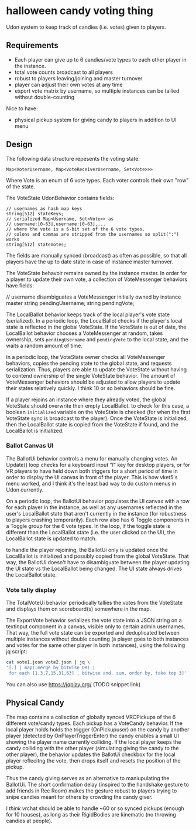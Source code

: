 # halloween candy voting thing

Udon system to keep track of candies (i.e. votes) given to players.

## Requirements

- Each player can give up to 6 candies/vote types to each other player in the instance.
- total vote counts broadcast to all players
- robust to players leaving/joining and master turnover
- player can adjust their own votes at any time
- export vote matrix by username, so multiple instances can be tallied without double-counting

Nice to have:

- physical pickup system for giving candy to players in addition to UI menu

## Design

The following data structure repesents the voting state:

    Map<VoterUsername, Map<VoteReceiverUsername, Set<Vote>>>

Where Vote is an enum of 6 vote types. Each voter controls their own "row"
of the state.

The VoteState UdonBehavior contains fields:

    // usernames as hash map keys
    string[512] stateKeys; 
    // serialized Map<Username, Set<Vote>> as
    // username:[0-63],username:[0-63],...
    // where the vote is a 6-bit set of the 6 vote types.
    // colons and commas are stripped from the usernames so split(":") works
    string[512] stateVotes;

The fields are manually synced (broadcast) as often as possible, so that
all players have the up to date state in case of instance master turnover.

The VoteState behavoir remains owned by the instance master. In order for a
player to update their own vote, a collection of VoteMessenger behaviors have
fields:

   // username disambiguates a VoteMessenger initially owned by instance master
   string pendingUsername; 
   string pendingVote;

The LocalBallot behavior keeps track of the local player's vote state
(serialized). In a periodic loop, the LocalBallot checks if the player's local
state is reflected in the global VoteState. If the VoteState is out of date, the
LocalBallot behavior chooses a VoteMessenger at random, takes ownership, sets
`pendingUsername` and `pendingVote` to the local state, and the waits a random
amount of time.

In a periodic loop, the VoteState owner checks all VoteMessenger behaviors,
copies the pending state to the global state, and requests serialization. Thus,
players are able to update the VoteState without having to contend ownership of
the single VoteState behavior. The amount of VoteMessenger behaviors should
be adjusted to allow players to update their states relatively quickly. I think
10 or so behaviors should be fine.

If a player rejoins an instance where they already voted, the global VoteState
should overwrite their empty LocalBallot. to check for this case, a boolean
`initialized` variable on the VoteState is checked (for when the first VoteState
sync is broadcast to the player). Once the VoteState is initialized, then
the LocalBallot state is copied from the VoteState if found, and the LocalBallot
is initialized.

### Ballot Canvas UI

The BallotUi behavior controls a menu for manually changing votes. An Update()
loop checks for a keyboard input "I" key for desktop players, or for VR players
to have held down both triggers for a short period of time in order to display
the UI canvas in front of the player. This is how vket5's menu worked, and I
think it's the least bad way to do custom menus in Udon currently.

On a periodic loop, the BallotUi behavior populates the UI canvas with a row
for each player in the instance, as well as any usernames reflected in the
user's LocalBallot state that aren't currently in the instance (for robustness
to players crashing temporarily). Each row also has 6 Toggle components in a
Toggle group for the 6 vote types. In the loop, if the toggle state is
different than the LocalBallot state (i.e. the user clicked on the UI), the
LocalBallot state is updated to match.

to handle the player rejoining, the BallotUi only is updated once the LocalBallot
is initialized and possibly copied from the global VoteState. That way, the
BallotUi doesn't have to disambiguate between the player updating the UI state vs
the LocalBallot being changed. The UI state always drives the LocalBallot state.

### Vote tally display

The TotalVoteUi behavior periodically tallies the votes from the VoteState and
displays them on scoreboard(s) somewhere in the map.

The ExportVote behavior serializes the vote state into a JSON string on a
textInput component in a canvas, visible only to certain admin usernames. That
way, the full vote state can be exported and deduplicated between multiple instances
without double counting (a player goes to both instances and votes for the
same other player in both instances), using the following jq script:

```sh
cat vote1.josn vote2.json | jq \
'[.] | map(.merge by bitwise OR) |
 for each [1,3,7,15,31,63] , bitwise and, sum, order by, take top 3]'
```

You can also use https://jqplay.org/ (TODO snippet link)

## Physical Candy

The map contains a collection of globally synced VRCPickups of the 6 different
vote/candy types. Each pickup has a VoteCandy behavior. If the local player
holds holds the trigger (OnPickupuser) on the candy by another player (detected
by OnPlayerTriggerEnter) the candy enables a small UI showing the player name
currently colliding. If the local player keeps the candy colliding with the
other player (simulating giving the candy to the other player), the behavior
updates the BallotUi checkbox for the local player reflecitng the vote, then
drops itself and resets the position of the pickup.

Thus the candy giving serves as an alternative to maniupulating the BallotUi.
The short confirmation delay (inspired to the handshake gesture to add friends
in Rec Room) makes the gesture robust to players trying to snipe candies meant
for others by crowding the candy giver.

I _think_ vrchat should be able to handle ~60 or so synced pickups (enough for 10
houses), as long as their RigidBodies are kinematic (no throwing candies at
people). 
